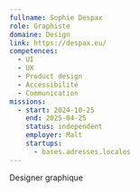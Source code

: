 ```yaml
---
fullname: Sophie Despax
role: Graphiste
domaine: Design
link: https://despax.eu/
competences:
  - UI
  - UX
  - Product design
  - Accessibilité
  - Communication
missions:
  - start: 2024-10-25
    end: 2025-04-25
    status: independent
    employer: Malt
    startups:
      - bases.adresses.locales
---
```

Designer graphique
